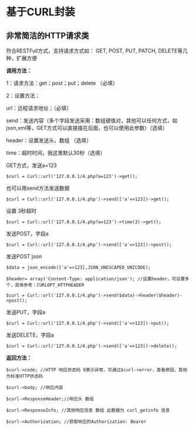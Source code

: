 # 基于CURL封装
## 非常简洁的HTTP请求类
符合RESTFull方式，支持请求方式如： GET, POST, PUT, PATCH, DELETE等几种，扩展方便

**调用方法：**

1：请求方法：get；post；put；delete （必填）

2：设置方法：

url：远程请求地址；（必填）

send：发送内容（多个字段发送采用：数组键值对，其他可以任何方式，如json,xml等，GET方式可以直接接在后面，也可以使用此参数）（选填）

header：设置发送头，数组 （选填）

time：超时时间，我这里默认30秒（选填）

GET方式，发送a=123
```
$curl = Curl::url('127.0.0.1/4.php?a=123')->get(); 
```

也可以用send方法发送数据
```
$curl = Curl::url('127.0.0.1/4.php')->send(['a'=>123])->get();
```

设置 3秒超时
```
$curl = Curl::url('127.0.0.1/4.php?a=123')->time(3)->get(); 
```

发送POST，字段a
```
$curl = Curl::url('127.0.0.1/4.php')->send(['a'=>123])->post();
```

发送POST json
```
$data = json_encode(['a'=>123],JSON_UNESCAPED_UNICODE);

$header= array('Content-Type: application/json'); //设置header，可设置多个，具体参考：CURLOPT_HTTPHEADER

$curl = Curl::url('127.0.0.1/4.php')->send($data)->header($header)->post();
```

发送PUT，字段a
```
$curl = Curl::url('127.0.0.1/4.php')->send(['a'=>123])->put();
```

发送DELETE，字段a
```
$curl = Curl::url('127.0.0.1/4.php')->send(['a'=>123])->delete();
```

**返回方法：**

```
$curl->code; //HTTP 响应状态码 0表示异常，可通过$curl->error，查看原因，其他为标准HTTP状态码

$curl->body; //响应内容

$curl->ResponseHeader;//响应头 数组

$curl->ResponseInfo; //其他响应信息 数组 此数据为 curl_getinfo 信息

$curl->Authorization; //获取响应的Authorization: Bearer
```
